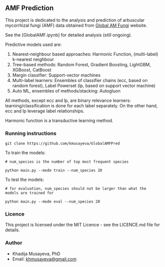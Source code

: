 ## AMF Prediction

This project is dedicated to the analysis and prediction of arbuscular mycorrhizal fungi (AMF) data obtained from [Global AM Fungi](https://globalamfungi.com/) website. 

See the [GlobalAMF.ipynb] for detailed analysis (still ongoing). 

Predictive models used are:

1. Nearest-neighbour based approaches: Harmonic Function, (multi-label) k-nearest neighbour
2. Tree-based methods: Random Forest, Gradient Boosting, LightGBM, XGBoost, CatBoost
3. Margin classifier: Support-vector machines
4. Multi-label learners: Ensembles of classifier chains (ecc, based on random forest), Label Powerset (lp, based on support vector machine)
5. Auto ML, ensembles of methods/stacking: Autogluon

All methods, except ecc and lp, are binary relevance learners: learning/classification is done for each label separately.
On the other hand, ecc and lp leverage label relationships.

Harmonic function is a transductive learning method.


### Running instructions
```
git clone https://github.com/kmusayeva/GlobalAMFPred
```

To train the models:

```
# num_species is the number of top most frequent species

python main.py --mode train --num_species 20
```

To test the models:
```
# for evaluation, num_species should not be larger than what the models are trained for

python main.py --mode eval --num_species 20
```


### Licence
This project is licensed under the MIT Licence - see the LICENCE.md file for details.


### Author
* Khadija Musayeva, PhD 
* Email: [khmusayeva@gmail.com](khmusayeva@gmail.com)


